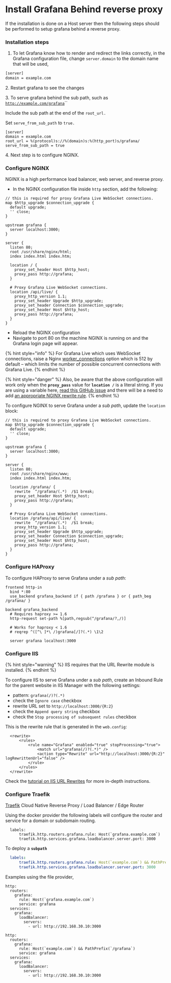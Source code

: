 # Install Grafana Behind reverse proxy

If the installation is done on a Host server then the following steps should be performed to setup grafana behind a reverse proxy.

### Installation steps

1. To let Grafana know how to render and redirect the links correctly, in the Grafana configuration file, change `server.domain` to the domain name that will be used,

```bash
[server]
domain = example.com
```

2\. Restart grafana to see the changes

3\. To serve grafana behind the sub path, such as [`http://example.com/grafana`](http://example.com/grafana)``

Include the sub path at the end of the `root_url.`

Set `serve_from_sub_path` to `true.`

```
[server]
domain = example.com
root_url = %(protocol)s://%(domain)s:%(http_port)s/grafana/
serve_from_sub_path = true
```

4\. Next step is to configure NGINX.

### Configure NGINX

NGINX is a high performance load balancer, web server, and reverse proxy.

* In the NGINX configuration file inside `http` section, add the following:

```
// this is required for proxy Grafana Live WebSocket connections.
map $http_upgrade $connection_upgrade {
  default upgrade;
  '' close;
}

upstream grafana {
  server localhost:3000;
}

server {
  listen 80;
  root /usr/share/nginx/html;
  index index.html index.htm;

  location / {
    proxy_set_header Host $http_host;
    proxy_pass http://grafana;
  }

  # Proxy Grafana Live WebSocket connections.
  location /api/live/ {
    proxy_http_version 1.1;
    proxy_set_header Upgrade $http_upgrade;
    proxy_set_header Connection $connection_upgrade;
    proxy_set_header Host $http_host;
    proxy_pass http://grafana;
  }
}
```

* Reload the NGINX configuration
* Navigate to port 80 on the machine NGINX is running on and the Grafana login page will appear.

{% hint style="info" %}
For Grafana Live which uses WebSocket connections, raise a Nginx [worker\_connections](https://nginx.org/en/docs/ngx\_core\_module.html#worker\_connections) option which is 512 by default – which limits the number of possible concurrent connections with Grafana Live.
{% endhint %}

{% hint style="danger" %}
Also, be aware that the above configuration will work only when the **`proxy_pass`** value for **`location /`** is a literal string. If you are using a variable here, [read this GitHub issue](https://github.com/grafana/grafana/issues/18299) and there will be a need to add [an appropriate NGINX rewrite rule](https://www.nginx.com/blog/creating-nginx-rewrite-rules/).
{% endhint %}

To configure NGINX to serve Grafana under a _sub path_, update the `location` block:

```
// this is required to proxy Grafana Live WebSocket connections.
map $http_upgrade $connection_upgrade {
  default upgrade;
  '' close;
}

upstream grafana {
  server localhost:3000;
}

server {
  listen 80;
  root /usr/share/nginx/www;
  index index.html index.htm;

  location /grafana/ {
    rewrite  ^/grafana/(.*)  /$1 break;
    proxy_set_header Host $http_host; 
    proxy_pass http://grafana;
  }

  # Proxy Grafana Live WebSocket connections.
  location /grafana/api/live/ {
    rewrite  ^/grafana/(.*)  /$1 break;
    proxy_http_version 1.1;
    proxy_set_header Upgrade $http_upgrade;
    proxy_set_header Connection $connection_upgrade;
    proxy_set_header Host $http_host;
    proxy_pass http://grafana;
  }
}
```

### Configure HAProxy

To configure HAProxy to serve Grafana under a _sub path_:

```
frontend http-in
  bind *:80
  use_backend grafana_backend if { path /grafana } or { path_beg /grafana/ }

backend grafana_backend
  # Requires haproxy >= 1.6
  http-request set-path %[path,regsub(^/grafana/?,/)]

  # Works for haproxy < 1.6
  # reqrep ^([^\ ]*\ /)grafana[/]?(.*) \1\2

  server grafana localhost:3000
```

### Configure IIS <a href="#configure-iis" id="configure-iis"></a>

{% hint style="warning" %}
IIS requires that the URL Rewrite module is installed.
{% endhint %}

To configure IIS to serve Grafana under a _sub path_, create an Inbound Rule for the parent website in IIS Manager with the following settings:

* pattern: `grafana(/)?(.*)`
* check the `Ignore case` checkbox
* rewrite URL set to `http://localhost:3000/{R:2}`
* check the `Append query string` checkbox
* check the `Stop processing of subsequent rules` checkbox

This is the rewrite rule that is generated in the `web.config`:

```
  <rewrite>
      <rules>
          <rule name="Grafana" enabled="true" stopProcessing="true">
              <match url="grafana(/)?(.*)" />
              <action type="Rewrite" url="http://localhost:3000/{R:2}" logRewrittenUrl="false" />
          </rule>
      </rules>
  </rewrite>
```

Check the [tutorial on IIS URL Rewrites](https://grafana.com/tutorials/iis/) for more in-depth instructions.

### Configure Traefik

[Traefik](https://traefik.io/traefik/) Cloud Native Reverse Proxy / Load Balancer / Edge Router

Using the docker provider the following labels will configure the router and service for a domain or subdomain routing.

```
  labels:
      traefik.http.routers.grafana.rule: Host(`grafana.example.com`)
      traefik.http.services.grafana.loadbalancer.server.port: 3000
```

To deploy a **`subpath`**

```yaml
  labels:
      traefik.http.routers.grafana.rule: Host(`example.com`) && PathPrefix(`/grafana`)
      traefik.http.services.grafana.loadbalancer.server.port: 3000
```

Examples using the file provider,

```
http:
  routers:
    grafana:
      rule: Host(`grafana.example.com`)
      service: grafana
  services:
    grafana:
      loadBalancer:
        servers:
          - url: http://192.168.30.10:3000
```

```
http:
  routers:
    grafana:
      rule: Host(`example.com`) && PathPrefix(`/grafana`)
      service: grafana
  services:
    grafana:
      loadBalancer:
        servers:
          - url: http://192.168.30.10:3000
```
